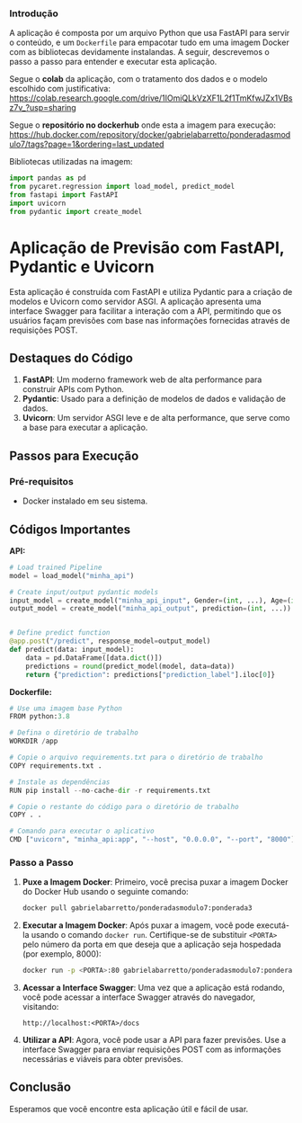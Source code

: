 
### Introdução

A aplicação é composta por um arquivo Python que usa FastAPI para servir o conteúdo, e um `Dockerfile` para empacotar tudo em uma imagem Docker com as bibliotecas devidamente instalandas. A seguir, descrevemos o passo a passo para entender e executar esta aplicação. 

Segue o **colab** da aplicação, com o tratamento dos dados e o modelo escolhido com justificativa: https://colab.research.google.com/drive/1IOmiQLkVzXF1L2f1TmKfwJZx1VBsz7v_?usp=sharing

Segue o **repositório no dockerhub** onde esta a imagem para execução: https://hub.docker.com/repository/docker/gabrielabarretto/ponderadasmodulo7/tags?page=1&ordering=last_updated

Bibliotecas utilizadas na imagem:

```python
import pandas as pd
from pycaret.regression import load_model, predict_model
from fastapi import FastAPI
import uvicorn
from pydantic import create_model
```

# Aplicação de Previsão com FastAPI, Pydantic e Uvicorn

Esta aplicação é construída com FastAPI e utiliza Pydantic para a criação de modelos e Uvicorn como servidor ASGI. A aplicação apresenta uma interface Swagger para facilitar a interação com a API, permitindo que os usuários façam previsões com base nas informações fornecidas através de requisições POST.

## Destaques do Código

1. **FastAPI**: Um moderno framework web de alta performance para construir APIs com Python.
2. **Pydantic**: Usado para a definição de modelos de dados e validação de dados.
3. **Uvicorn**: Um servidor ASGI leve e de alta performance, que serve como a base para executar a aplicação.

## Passos para Execução

### Pré-requisitos

- Docker instalado em seu sistema.

## Códigos Importantes

**API:**
```python
# Load trained Pipeline
model = load_model("minha_api")

# Create input/output pydantic models
input_model = create_model("minha_api_input", Gender=(int, ...), Age=(int, ...), Annual_Income=(int, ...))
output_model = create_model("minha_api_output", prediction=(int, ...))


# Define predict function
@app.post("/predict", response_model=output_model)
def predict(data: input_model):
    data = pd.DataFrame([data.dict()])
    predictions = round(predict_model(model, data=data))
    return {"prediction": predictions["prediction_label"].iloc[0]}
```

**Dockerfile:**
```python
# Use uma imagem base Python
FROM python:3.8

# Defina o diretório de trabalho
WORKDIR /app

# Copie o arquivo requirements.txt para o diretório de trabalho
COPY requirements.txt .

# Instale as dependências
RUN pip install --no-cache-dir -r requirements.txt

# Copie o restante do código para o diretório de trabalho
COPY . .

# Comando para executar o aplicativo
CMD ["uvicorn", "minha_api:app", "--host", "0.0.0.0", "--port", "8000"]

```

### Passo a Passo

1. **Puxe a Imagem Docker**: Primeiro, você precisa puxar a imagem Docker do Docker Hub usando o seguinte comando:

   ```sh
   docker pull gabrielabarretto/ponderadasmodulo7:ponderada3
   ```

2. **Executar a Imagem Docker**: Após puxar a imagem, você pode executá-la usando o comando `docker run`. Certifique-se de substituir `<PORTA>` pelo número da porta em que deseja que a aplicação seja hospedada (por exemplo, 8000):

   ```sh
   docker run -p <PORTA>:80 gabrielabarretto/ponderadasmodulo7:ponderada3
   ```

3. **Acessar a Interface Swagger**: Uma vez que a aplicação está rodando, você pode acessar a interface Swagger através do navegador, visitando:

   ```
   http://localhost:<PORTA>/docs
   ```

4. **Utilizar a API**: Agora, você pode usar a API para fazer previsões. Use a interface Swagger para enviar requisições POST com as informações necessárias e viáveis para obter previsões.

## Conclusão

Esperamos que você encontre esta aplicação útil e fácil de usar. 
